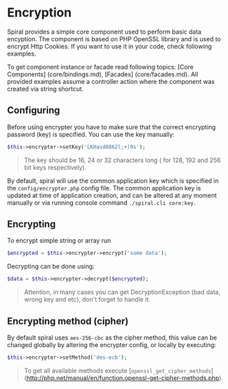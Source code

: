 # Encryption
Spiral provides a simple core component used to perform basic data encyption. The component is based 
on PHP OpenSSL library and is used to encrypt Http Cookies. If you want to use it in your code,
check following examples.

To get component instance or facade read following topics: [Core Components] (core/bindings.md), 
[Facades] (core/facades.md). All provided examples assume a controller action where the component
was created via string shortcut.

## Configuring
Before using encrypter you have to make sure that the correct encrypting password (key) is specified. 
You can use the key manually:

```php
$this->encrypter->setKey('LKHasd0862l;+)9s');
```
> The key should be 16, 24 or 32 characters long ( for 128, 192 and 256 bit keys respectively).

By default, spiral will use the common application key which is specified in the `config/encrypter.php` config file. 
The common application key is updated at time of application creation, and can be altered at any moment
manually or via running console command `./spiral.cli core:key`.

## Encrypting
To encrypt simple string or array run

```php
$encrypted = $this->encrypter->encrypt('some data');
```

Decrypting can be done using:

```php
$data = $this->encrypter->decrypt($encrypted);
```

> Attention, in many cases you can get DecryptionException (bad data, wrong key and etc), don't forget to handle it.

## Encrypting method (cipher)
By default spiral uses `aes-256-cbc` as the cipher method, this value can be changed globally by altering the encrypter config, 
or locally by executing:

```php
$this->encrypter->setMethod('des-ecb');
```
> To get all available methods execute [`openssl_get_cipher_methods`] (http://php.net/manual/en/function.openssl-get-cipher-methods.php).
